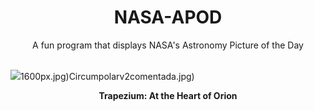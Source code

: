 <div align="center">
  <h1>
    NASA-APOD
  </h1>
</div>
  
<div align="center">
  A fun program that displays NASA's Astronomy Picture of the Day
</div>

<br>

![](https://apod.nasa.gov/apod/image/2401/Image964.jpg)1600px.jpg)Circumpolarv2comentada.jpg)

<p align = "center">
  <b>Trapezium: At the Heart of Orion</b>
</p>
